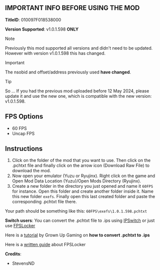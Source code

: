 ## IMPORTANT INFO BEFORE USING THE MOD

**TitleID**: 010097F018538000

**Version Supported**: v1.0.1.598 **ONLY**


>[!NOTE]
Previously this mod supported all versions and didn't need to be updated. However with version v1.0.1.598 this has changed.

>[!IMPORTANT]
The nsobid and offset/address previously used **have changed**.

> [!TIP]
So ... If you had the previous mod uploaded before 12 May 2024, please update it and use the new one, which is compatible with the new version: v1.0.1.598.

## FPS Options

- 60 FPS
- Uncap FPS

## Instructions

1. Click on the folder of the mod that you want to use. Then click on the .pchtxt file and finally click on the arrow icon (Download Raw File) to download the mod.
2. Now open your emulator (Yuzu or Ryujinx). Right click on the game and Open Mod Data Location (Yuzu)/Open Mods Directory (Ryujinx).
3. Create a new folder in the directory you just opened and name it `60FPS` for instance. Open this folder and create another folder inside it. Name this new folder `exefs`. Finally open this last created folder and paste the corresponding .pchtxt file there.

Your path should be something like this: `60FPS\exefs\1.0.1.598.pchtxt`

**Switch users**: You can convert  the .pchtxt file to .ips using [IPSwitch](https://github.com/3096/ipswitch) or just use [FPSLocker](https://github.com/masagrator/FPSLocker)

Here is a [tutorial](https://youtu.be/m-V6Rs2sm9w?si=-b10u6yv0dhih5Kk) by Grown Up Gaming on **how to convert .pchtxt to .ips**

Here is a [written guide](https://rentry.co/NSwitch60FPSLockerGuide) about FPSLocker 

**Credits**: 

- StevensND